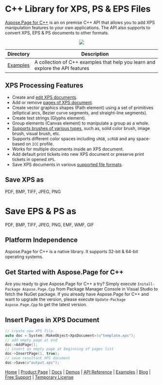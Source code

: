 # C++ Library for XPS, PS & EPS Files

[Aspose.Page for C++](https://products.aspose.com/page/cpp) is an on premise C++ API that allows you to add XPS manipulation features to your own applications. The API also supports to convert XPS, EPS & PS documents to other formats.

<p align="center">
  <a title="Download ZIP" href="https://github.com/aspose-page/Aspose.Page-for-c/archive/master.zip">
    <img src="http://i.imgur.com/hwNhrGZ.png" />
  </a>
</p>

Directory | Description
--------- | -----------
[Examples](Examples)  | A collection of C++ examples that help you learn and explore the API features



## XPS Processing Features

- Create and [edit XPS documents](https://docs.aspose.com/page/cpp/add-text-in-xps-document/).
- Add or remove [pages of XPS document](https://docs.aspose.com/page/cpp/add-pages-to-xps-document/).
- Create vector graphics shapes (Path element) using a set of primitives (elliptical arcs, Bezier curve segments, and straight-line segments).
- Create text strings (Glyphs element).
- Group elements (Canvas element) to manipulate a group as a whole.
- [Supports brushes of various types](https://docs.aspose.com/page/cpp/add-grid-using-visual-brush/), such as, solid color brush, image brush, visual brush, etc.
- Supports different color spaces including `sRGB`, `scRGB` and any space-based on `ICC` profile.
- Works for multiple documents inside an XPS document.
- Add default print tickets into new XPS document or preserve print tickets in opened `XPS`.
- Save XPS documents in various [supported file formats](https://docs.aspose.com/page/cpp/supported-file-formats/).

## Save XPS as

PDF, BMP, TIFF, JPEG, PNG

# Save EPS & PS as

PDF, BMP, TIFF, JPEG, PNG, EMF, WMF, GIF

## Platform Independence

Aspose.Page for C++ is a native library. It supports 32-bit & 64-bit operating systems.

## Get Started with Aspose.Page for C++

Are you ready to give Aspose.Page for C++ a try? Simply execute `Install-Package Aspose.Page.Cpp` from Package Manager Console in Visual Studio to fetch the NuGet package. If you already have Aspose.Page for C++ and want to upgrade the version, please execute `Update-Package Aspose.Page.Cpp` to get the latest version.

## Insert Pages in XPS Document

```cpp
// create new XPS file
auto doc = System::MakeObject<XpsDocument>(u"template.xps");
// add empty page at end
doc->AddPage();
// insert an empty page at beginning of pages list
doc->InsertPage(1, true);
// save resultant XPS document
doc->Save(u"output.xps");
```

[Home](https://www.aspose.com/) | [Product Page](https://products.aspose.com/page/cpp) | [Docs](https://docs.aspose.com/page/cpp/) | [Demos](https://products.aspose.app/page/family) | [API Reference](https://apireference.aspose.com/page/cpp) | [Examples](https://github.com/aspose-page/Aspose.Page-for-C) | [Blog](https://blog.aspose.com/category/page/) | [Free Support](https://forum.aspose.com/c/page) |  [Temporary License](https://purchase.aspose.com/temporary-license)

